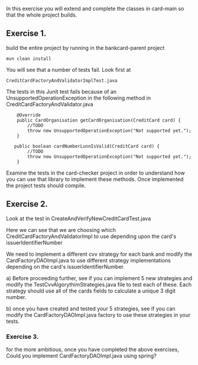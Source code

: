 

In this exercise you will extend and complete the classes in card-main so that the whole project builds.

## Exercise 1.

build the entire project by running in the bankcard-parent project
```
mvn clean install
```
You will see that a number of tests fail. 
Look first at 
```
CreditCardFactoryAndValidatorImplTest.java
```
The tests in this Junit  test fails because of an UnsupportedOperationException in the following method in CreditCardFactoryAndValidator.java

```
    @Override
    public CardOrganisation getCardOrganisation(CreditCard card) {
        //TODO
        throw new UnsupportedOperationException("Not supported yet.");
    }

   public boolean cardNumberLunnIsValid(CreditCard card) {
        //TODO
        throw new UnsupportedOperationException("Not supported yet.");
    }
```
Examine the tests in the card-checker project in order to understand how you can use that library to implement these methods. 
Once implemented the project tests should compile.

## Exercise 2.

Look at the test in CreateAndVerifyNewCreditCardTest.java

Here we can see that we are choosing which CreditCardFactoryAndValidatorImpl to use depending upon the card's issuerIdentifierNumber 

We need to implement a different cvv strategy for each bank and modify the CardFactoryDAOImpl.java to use different strategy implementations depending on the card's issuerIdentifierNumber. 

a) Before proceeding further, see if you can implement 5 new strategies and modify the TestCvvAlgorythimStrategies.java file to test each of these.
Each strategy should use all of the cards fields to calculate a unique 3 digit number.

b) once you have created  and tested your 5 strategies, see if you can modify the CardFactoryDAOImpl.java factory to use these strategies in your tests.

### Exercise 3.
for the more ambitious, once you have completed the above exercises, 
Could you implement CardFactoryDAOImpl.java using spring?

